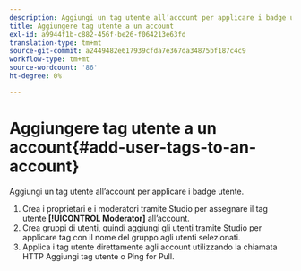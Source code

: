 ```yaml
---
description: Aggiungi un tag utente all’account per applicare i badge utente.
title: Aggiungere tag utente a un account
exl-id: a9944f1b-c882-456f-be26-f064213e63fd
translation-type: tm+mt
source-git-commit: a2449482e617939cfda7e367da34875bf187c4c9
workflow-type: tm+mt
source-wordcount: '86'
ht-degree: 0%

---
```


# Aggiungere tag utente a un account{#add-user-tags-to-an-account}

Aggiungi un tag utente all’account per applicare i badge utente.

1. Crea i proprietari e i moderatori tramite Studio per assegnare il tag utente **[!UICONTROL Moderator]** all’account.
1. Crea gruppi di utenti, quindi aggiungi gli utenti tramite Studio per applicare tag con il nome del gruppo agli utenti selezionati.
1. Applica i tag utente direttamente agli account utilizzando la chiamata HTTP Aggiungi tag utente o Ping for Pull.

